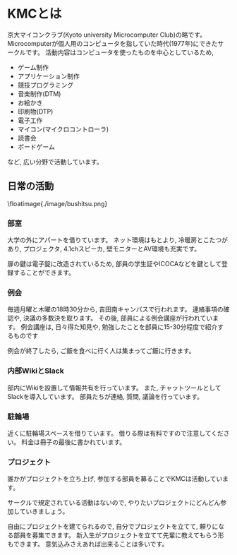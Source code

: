 # KMCとは
京大マイコンクラブ(Kyoto university Microcomputer Club)の略です。
Microcomputerが個人用のコンピュータを指していた時代(1977年)にできたサークルです。
活動内容はコンピュータを使ったものを中心としているため,

* ゲーム制作
* アプリケーション制作
* 競技プログラミング
* 音楽制作(DTM)
* お絵かき
* 印刷物(DTP)
* 電子工作
* マイコン(マイクロコントローラ)
* 読書会
* ボードゲーム

など, 広い分野で活動しています。

## 日常の活動

\floatimage{./image/bushitsu.png}

### 部室

大学の外にアパートを借りています。
ネット環境はもとより, 冷暖房とこたつがあり,
プロジェクタ, 4.1chスピーカ, 壁モニターとAV環境も充実です。

扉の鍵は電子錠に改造されているため,
部員の学生証やICOCAなどを鍵として登録することができます。

### 例会
毎週月曜と木曜の18時30分から, 吉田南キャンパスで行われます。
連絡事項の確認や, 決議の多数決を取ります。
その後, 部員による例会講座が行われています。
例会講座は, 日々得た知見や, 勉強したことを部員に15-30分程度で紹介するものです

例会が終了したら, ご飯を食べに行く人は集まってご飯に行きます。

### 内部WikiとSlack
部内にWikiを設置して情報共有を行っています。
また, チャットツールとしてSlackを導入しています。
部員たちが連絡, 質問, 議論を行っています。

### 駐輪場
近くに駐輪場スペースを借りています。
借りる際は有料ですので注意してください。
料金は冊子の最後に書かれています。

### プロジェクト
誰かがプロジェクトを立ち上げ,
参加する部員を募ることでKMCは活動しています。

サークルで規定されている活動はないので,
やりたいプロジェクトにどんどん参加していきましょう。

自由にプロジェクトを建てられるので,
自分でプロジェクトを立てて, 頼りになる部員を募集できます。
新入生がプロジェクトを立てて先輩に教えてもらう形もできます。
意気込みさえあれば出来ることは多いです。

